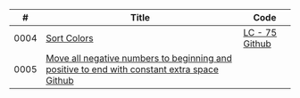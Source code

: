   
  | #  | Title | Code |
  ----  | --- | --- |
  0004  |  <a href="https://leetcode.com/problems/sort-colors/"> Sort Colors | <a href="https://leetcode.com/problems/sort-colors/discuss/1981035/c-solution"> LC - 75 <a href="https://github.com/Pritanjan/Leetcode/blob/main/0001%20-%200100/75.%20Sort%20Colors%20ARRAY%202%20POINTER%20SORTING.cpp"> Github
  0005  |  <a href="https://www.geeksforgeeks.org/move-negative-numbers-beginning-positive-end-constant-extra-space/"> Move all negative numbers to beginning and positive to end with constant extra space <a href="https://www.geeksforgeeks.org/move-negative-numbers-beginning-positive-end-constant-extra-space/"> Github
